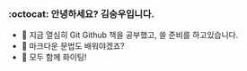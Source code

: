 ### :octocat: 안녕하세요? 김승우입니다.

- 🔭 지금 열심히 Git Github 책을 공부했고, 쓸 준비를 하고있습니다.
- 🌱 마크다운 문법도 배워야겠죠?
- 👯 모두 함께 화이팅!
